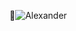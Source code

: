 
👋![Alexander](https://user-images.githubusercontent.com/74827598/171298809-4ea12675-499a-4842-9fe1-b7de1204eb7c.png)


<!--
**Hittau/Hittau** is a ✨ _special_ ✨ repository because its `README.md` (this file) appears on your GitHub profile.

Here are some ideas to get you started:

- 🔭 I’m currently working on ...
- 🌱 I’m currently learning ...
- 👯 I’m looking to collaborate on ...
- 🤔 I’m looking for help with ...
- 💬 Ask me about ...
- 📫 How to reach me: ...
- 😄 Pronouns: ...
- ⚡ Fun fact: ...
-->
